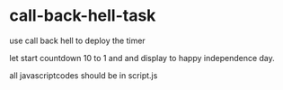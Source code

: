# call-back-hell-task

use call back hell to deploy the timer

let start countdown 10 to 1 and and display to happy independence day.

all javascriptcodes should be in script.js
